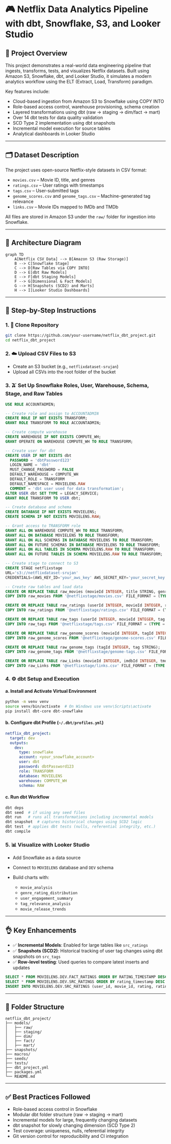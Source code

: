 # 🎮 Netflix Data Analytics Pipeline with dbt, Snowflake, S3, and Looker Studio

## 📌 Project Overview

This project demonstrates a real-world data engineering pipeline that ingests, transforms, tests, and visualizes Netflix datasets. Built using Amazon S3, Snowflake, dbt, and Looker Studio, it simulates a modern analytics workflow using the ELT (Extract, Load, Transform) paradigm.

Key features include:

* Cloud-based ingestion from Amazon S3 to Snowflake using COPY INTO
* Role-based access control, warehouse provisioning, schema creation
* Layered transformations using dbt (raw → staging → dim/fact → mart)
* Over 14 dbt tests for data quality validation
* SCD Type 2 implementation using dbt snapshots
* Incremental model execution for source tables
* Analytical dashboards in Looker Studio

---

## 🗂️ Dataset Description

The project uses open-source Netflix-style datasets in CSV format:

* `movies.csv` – Movie ID, title, and genres
* `ratings.csv` – User ratings with timestamps
* `tags.csv` – User-submitted tags
* `genome_scores.csv` and `genome_tags.csv` – Machine-generated tag relevance
* `links.csv` – Movie IDs mapped to IMDb and TMDb

All files are stored in Amazon S3 under the `raw/` folder for ingestion into Snowflake.

---

## 🏧 Architecture Diagram

```mermaid
graph TD
    A[Netflix CSV Data] --> B[Amazon S3 (Raw Storage)]
    B --> C[Snowflake Stage]
    C --> D[Raw Tables via COPY INTO]
    D --> E[dbt Raw Models]
    E --> F[dbt Staging Models]
    F --> G[Dimensional & Fact Models]
    G --> H[Snapshots (SCD2) and Marts]
    H --> I[Looker Studio Dashboards]
```

---

## 🔧 Step-by-Step Instructions

### 1. 🧪 Clone Repository

```bash
git clone https://github.com/your-username/netflix_dbt_project.git
cd netflix_dbt_project
```

### 2. ☁️ Upload CSV Files to S3

* Create an S3 bucket (e.g., `netflixdataset-srujan`)
* Upload all CSVs into the root folder of the bucket

### 3. 🫒 Set Up Snowflake Roles, User, Warehouse, Schema, Stage, and Raw Tables

```sql
USE ROLE ACCOUNTADMIN;

-- Create role and assign to ACCOUNTADMIN
CREATE ROLE IF NOT EXISTS TRANSFORM;
GRANT ROLE TRANSFORM TO ROLE ACCOUNTADMIN;

-- Create compute warehouse
CREATE WAREHOUSE IF NOT EXISTS COMPUTE_WH;
GRANT OPERATE ON WAREHOUSE COMPUTE_WH TO ROLE TRANSFORM;

-- Create user for dbt
CREATE USER IF NOT EXISTS dbt
  PASSWORD = 'dbtPassword123'
  LOGIN_NAME = 'dbt'
  MUST_CHANGE_PASSWORD = FALSE
  DEFAULT_WAREHOUSE = COMPUTE_WH
  DEFAULT_ROLE = TRANSFORM
  DEFAULT_NAMESPACE = MOVIELENS.RAW
  COMMENT = 'dbt user used for data transformation';
ALTER USER dbt SET TYPE = LEGACY_SERVICE;
GRANT ROLE TRANSFORM TO USER dbt;

-- Create database and schema
CREATE DATABASE IF NOT EXISTS MOVIELENS;
CREATE SCHEMA IF NOT EXISTS MOVIELENS.RAW;

-- Grant access to TRANSFORM role
GRANT ALL ON WAREHOUSE COMPUTE_WH TO ROLE TRANSFORM;
GRANT ALL ON DATABASE MOVIELENS TO ROLE TRANSFORM;
GRANT ALL ON ALL SCHEMAS IN DATABASE MOVIELENS TO ROLE TRANSFORM;
GRANT ALL ON FUTURE SCHEMAS IN DATABASE MOVIELENS TO ROLE TRANSFORM;
GRANT ALL ON ALL TABLES IN SCHEMA MOVIELENS.RAW TO ROLE TRANSFORM;
GRANT ALL ON FUTURE TABLES IN SCHEMA MOVIELENS.RAW TO ROLE TRANSFORM;

-- Create stage to connect to S3
CREATE STAGE netflixstage
URL='s3://netflixdataset-srujan'
CREDENTIALS=(AWS_KEY_ID='your_aws_key' AWS_SECRET_KEY='your_secret_key');

-- Create raw tables and load data
CREATE OR REPLACE TABLE raw_movies (movieId INTEGER, title STRING, genres STRING);
COPY INTO raw_movies FROM '@netflixstage/movies.csv' FILE_FORMAT = (TYPE = 'CSV' SKIP_HEADER = 1 FIELD_OPTIONALLY_ENCLOSED_BY = '"');

CREATE OR REPLACE TABLE raw_ratings (userId INTEGER, movieId INTEGER, rating FLOAT, timestamp BIGINT);
COPY INTO raw_ratings FROM '@netflixstage/ratings.csv' FILE_FORMAT = (TYPE = 'CSV' SKIP_HEADER = 1 FIELD_OPTIONALLY_ENCLOSED_BY = '"');

CREATE OR REPLACE TABLE raw_tags (userId INTEGER, movieId INTEGER, tag STRING, timestamp BIGINT);
COPY INTO raw_tags FROM '@netflixstage/tags.csv' FILE_FORMAT = (TYPE = 'CSV' SKIP_HEADER = 1 FIELD_OPTIONALLY_ENCLOSED_BY = '"') ON_ERROR = 'CONTINUE';

CREATE OR REPLACE TABLE raw_genome_scores (movieId INTEGER, tagId INTEGER, relevance FLOAT);
COPY INTO raw_genome_scores FROM '@netflixstage/genome-scores.csv' FILE_FORMAT = (TYPE = 'CSV' SKIP_HEADER = 1 FIELD_OPTIONALLY_ENCLOSED_BY = '"');

CREATE OR REPLACE TABLE raw_genome_tags (tagId INTEGER, tag STRING);
COPY INTO raw_genome_tags FROM '@netflixstage/genome-tags.csv' FILE_FORMAT = (TYPE = 'CSV' SKIP_HEADER = 1 FIELD_OPTIONALLY_ENCLOSED_BY = '"');

CREATE OR REPLACE TABLE raw_Links (movieId INTEGER, imdbId INTEGER, tmdbId INTEGER);
COPY INTO raw_Links FROM '@netflixstage/links.csv' FILE_FORMAT = (TYPE = 'CSV' SKIP_HEADER = 1 FIELD_OPTIONALLY_ENCLOSED_BY = '"');
```

### 4. ⚙️ dbt Setup and Execution

#### a. Install and Activate Virtual Environment

```bash
python -m venv venv
source venv/bin/activate  # On Windows use venv\Scripts\activate
pip install dbt-core dbt-snowflake
```

#### b. Configure dbt Profile (`~/.dbt/profiles.yml`)

```yaml
netflix_dbt_project:
  target: dev
  outputs:
    dev:
      type: snowflake
      account: <your_snowflake_account>
      user: dbt
      password: dbtPassword123
      role: TRANSFORM
      database: MOVIELENS
      warehouse: COMPUTE_WH
      schema: RAW
```

#### c. Run dbt Workflow

```bash
dbt deps
dbt seed  # if using any seed files
dbt run   # runs all transformations including incremental models
dbt snapshot  # captures historical changes using SCD2 logic
dbt test  # applies dbt tests (nulls, referential integrity, etc.)
dbt compile
```

### 5. 📊 Visualize with Looker Studio

* Add Snowflake as a data source
* Connect to `MOVIELENS` database and `DEV` schema
* Build charts with:

  * `movie_analysis`
  * `genre_rating_distribution`
  * `user_engagement_summary`
  * `tag_relevance_analysis`
  * `movie_release_trends`

---

## 👌 Key Enhancements

* ✅ **Incremental Models**: Enabled for large tables like `src_ratings`
* ✅ **Snapshots (SCD2)**: Historical tracking of user tag changes using dbt snapshots on `src_tags`
* ✅ **Row-level testing**: Used queries to compare latest inserts and updates

```sql
SELECT * FROM MOVIELENS.DEV.FACT_RATINGS ORDER BY RATING_TIMESTAMP DESC LIMIT 5;
SELECT * FROM MOVIELENS.DEV.SRC_RATINGS ORDER BY rating_timestamp DESC LIMIT 5;
INSERT INTO MOVIELENS.DEV.SRC_RATINGS (user_id, movie_id, rating, rating_timestamp) VALUES (87587, 7151, '4.0', '2015-03-31 23:40:02.000 -0700');
```

---

## 📂 Folder Structure

```
netflix_dbt_project/
├── models/
│   ├── raw/
│   ├── staging/
│   ├── dim/
│   ├── fact/
│   ├── mart/
├── snapshots/
├── macros/
├── seeds/
├── tests/
├── dbt_project.yml
├── packages.yml
└── README.md
```

---

## ✅ Best Practices Followed

* Role-based access control in Snowflake
* Modular dbt folder structure (raw → staging → mart)
* Incremental models for large, frequently changing datasets
* dbt snapshot for slowly changing dimension (SCD Type 2)
* Test coverage: uniqueness, nulls, referential integrity
* Git version control for reproducibility and CI integration
